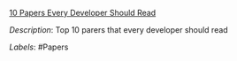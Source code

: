 [10 Papers Every Developer Should Read](https://michaelfeathers.silvrback.com/10-papers-every-developer-should-read-at-least-twice)

*Description*: Top 10 parers that every developer should read

*Labels*: #Papers
